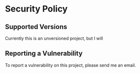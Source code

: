 # Security Policy

## Supported Versions

Currently this is an unversioned project, but I will 

## Reporting a Vulnerability

To report a vulnerability on this project, please send me an email. 
